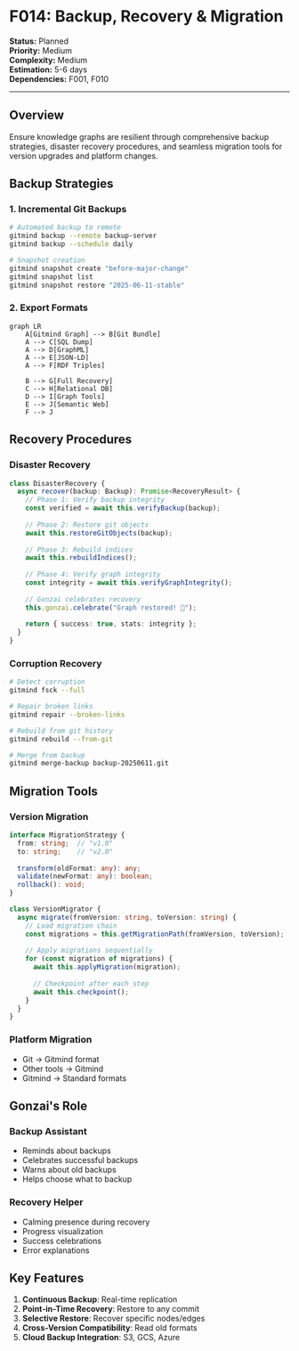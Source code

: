 # F014: Backup, Recovery & Migration

**Status:** Planned  
**Priority:** Medium  
**Complexity:** Medium  
**Estimation:** 5-6 days  
**Dependencies:** F001, F010

---

## Overview

Ensure knowledge graphs are resilient through comprehensive backup strategies, disaster recovery procedures, and seamless migration tools for version upgrades and platform changes.

## Backup Strategies

### 1. Incremental Git Backups
```bash
# Automated backup to remote
gitmind backup --remote backup-server
gitmind backup --schedule daily

# Snapshot creation
gitmind snapshot create "before-major-change"
gitmind snapshot list
gitmind snapshot restore "2025-06-11-stable"
```

### 2. Export Formats
```mermaid
graph LR
    A[Gitmind Graph] --> B[Git Bundle]
    A --> C[SQL Dump]
    A --> D[GraphML]
    A --> E[JSON-LD]
    A --> F[RDF Triples]
    
    B --> G[Full Recovery]
    C --> H[Relational DB]
    D --> I[Graph Tools]
    E --> J[Semantic Web]
    F --> J
```

## Recovery Procedures

### Disaster Recovery
```typescript
class DisasterRecovery {
  async recover(backup: Backup): Promise<RecoveryResult> {
    // Phase 1: Verify backup integrity
    const verified = await this.verifyBackup(backup);
    
    // Phase 2: Restore git objects
    await this.restoreGitObjects(backup);
    
    // Phase 3: Rebuild indices
    await this.rebuildIndices();
    
    // Phase 4: Verify graph integrity
    const integrity = await this.verifyGraphIntegrity();
    
    // Gonzai celebrates recovery
    this.gonzai.celebrate("Graph restored! 🎉");
    
    return { success: true, stats: integrity };
  }
}
```

### Corruption Recovery
```bash
# Detect corruption
gitmind fsck --full

# Repair broken links
gitmind repair --broken-links

# Rebuild from git history
gitmind rebuild --from-git

# Merge from backup
gitmind merge-backup backup-20250611.git
```

## Migration Tools

### Version Migration
```typescript
interface MigrationStrategy {
  from: string;  // "v1.0"
  to: string;    // "v2.0"
  
  transform(oldFormat: any): any;
  validate(newFormat: any): boolean;
  rollback(): void;
}

class VersionMigrator {
  async migrate(fromVersion: string, toVersion: string) {
    // Load migration chain
    const migrations = this.getMigrationPath(fromVersion, toVersion);
    
    // Apply migrations sequentially
    for (const migration of migrations) {
      await this.applyMigration(migration);
      
      // Checkpoint after each step
      await this.checkpoint();
    }
  }
}
```

### Platform Migration
- Git → Gitmind format
- Other tools → Gitmind
- Gitmind → Standard formats

## Gonzai's Role

### Backup Assistant
- Reminds about backups
- Celebrates successful backups
- Warns about old backups
- Helps choose what to backup

### Recovery Helper
- Calming presence during recovery
- Progress visualization
- Success celebrations
- Error explanations

## Key Features

1. **Continuous Backup**: Real-time replication
2. **Point-in-Time Recovery**: Restore to any commit
3. **Selective Restore**: Recover specific nodes/edges
4. **Cross-Version Compatibility**: Read old formats
5. **Cloud Backup Integration**: S3, GCS, Azure